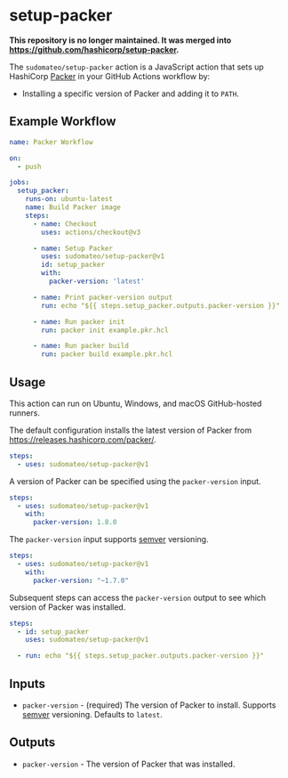 # setup-packer

**This repository is no longer maintained. It was merged into https://github.com/hashicorp/setup-packer.**

The `sudomateo/setup-packer` action is a JavaScript action that sets up
HashiCorp [Packer](https://www.packer.io) in your GitHub Actions workflow by:

- Installing a specific version of Packer and adding it to `PATH`.

## Example Workflow

```yaml
name: Packer Workflow

on:
  - push

jobs:
  setup_packer:
    runs-on: ubuntu-latest
    name: Build Packer image
    steps:
      - name: Checkout
        uses: actions/checkout@v3

      - name: Setup Packer
        uses: sudomateo/setup-packer@v1
        id: setup_packer
        with:
          packer-version: 'latest'

      - name: Print packer-version output
        run: echo "${{ steps.setup_packer.outputs.packer-version }}"

      - name: Run packer init
        run: packer init example.pkr.hcl

      - name: Run packer build
        run: packer build example.pkr.hcl
```

## Usage

This action can run on Ubuntu, Windows, and macOS GitHub-hosted runners.

The default configuration installs the latest version of Packer from
https://releases.hashicorp.com/packer/.

```yaml
steps:
  - uses: sudomateo/setup-packer@v1
```

A version of Packer can be specified using the `packer-version` input.

```yaml
steps:
  - uses: sudomateo/setup-packer@v1
    with:
      packer-version: 1.8.0
```

The `packer-version` input supports
[semver](https://www.npmjs.com/package/semver) versioning.

```yaml
steps:
  - uses: sudomateo/setup-packer@v1
    with:
      packer-version: "~1.7.0"
```

Subsequent steps can access the `packer-version` output to see which version of
Packer was installed.

```yaml
steps:
  - id: setup_packer
    uses: sudomateo/setup-packer@v1

  - run: echo "${{ steps.setup_packer.outputs.packer-version }}"
```

## Inputs

- `packer-version` - (required) The version of Packer to install. Supports
  [semver](https://www.npmjs.com/package/semver) versioning. Defaults to
  `latest`.

## Outputs

- `packer-version` -  The version of Packer that was installed.
